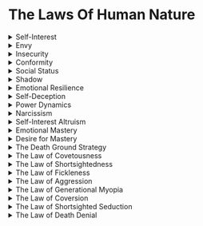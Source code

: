 

# The Laws Of Human Nature
<details>
<summary>Self-Interest</summary>

- The focus on personal needs, desires, and goals.

- Understanding self-interest helps tailor manipulative strategies to appeal to personal motives.

- Aligning with self-interest can make individuals more receptive to influence.

</details>

<details>
<summary>Envy</summary>

- A feeling of discontent or resentment aroused by someone else's possessions, qualities, or luck.

- Exploiting envy can motivate actions or decisions indirectly.

- Leveraging envy can drive individuals to compete or seek approval.

</details>

<details>
<summary>Insecurity</summary>

- A state of uncertainty or vulnerability about one's self-worth or capabilities.

- Manipulating insecurity can lead to dependence or compliance.

- Individuals with insecurities may seek validation or guidance.

</details>

<details>
<summary>Conformity</summary>

- The tendency to adjust behavior or beliefs to fit in with a group's norms or expectations.

- Utilizing conformity can influence decisions by aligning with group values.

- People often conform to group norms without realizing they are being influenced.

</details>

<details>
<summary>Social Status</summary>

- One's rank or position in a social hierarchy.

- Appealing to social status can motivate actions or decisions indirectly.

- Preserving or elevating social status can drive compliance or cooperation.

</details>

<details>
<summary>Shadow</summary>

- The unconscious, darker side of one's personality, comprising repressed desires and impulses.

- Understanding the shadow can guide manipulation tactics without direct acknowledgment.

- Exploiting the shadow can affect behavior without explicit persuasion.

</details>

<details>
<summary>Emotional Resilience</summary>

- The ability to adapt and bounce back from emotional setbacks and adversity.

- Leveraging emotional resilience can make individuals more resistant to manipulation tactics.

- Resilience can counteract manipulation attempts.

</details>

<details>
<summary>Self-Deception</summary>

- The act of fooling oneself into believing something false or misleading.

- Exploiting self-deception can indirectly influence behavior or decisions.

- Manipulating self-deception can guide individuals toward desired actions.

</details>

<details>
<summary>Power Dynamics</summary>

- The distribution and exercise of influence or control within a group or relationship.

- Understanding power dynamics is essential for covert manipulation strategies.

- Leveraging power dynamics can impact behavior without direct persuasion.

</details>

<details>
<summary>Narcissism</summary>

- Excessive self-love and a grandiose sense of one's importance or abilities.

- Exploiting narcissism can lead to compliance by appealing to ego or self-interest.

- Narcissists may be more susceptible to flattery and validation.

</details>

<details>
<summary>Self-Interest Altruism</summary>

- Acts of kindness or generosity driven by the expectation of future benefits.

- Manipulating self-interest altruism can motivate actions or decisions indirectly.

- Appealing to self-interest altruism can encourage cooperation.

</details>

<details>
<summary>Emotional Mastery</summary>

- The ability to understand, manage, and control one's own emotions.

- Leveraging emotional mastery can maintain composure during manipulative interactions.

- Staying emotionally stable can enhance persuasion efforts.

</details>

<details>
<summary>Desire for Mastery</summary>

- The longing to acquire skills, knowledge, or expertise in a particular area.

- Utilizing the desire for mastery can motivate actions or decisions indirectly.

- People driven by a desire for mastery may be more open to guidance.

</details>

<details>
<summary>The Death Ground Strategy</summary>

- A position where escape is impossible, making individuals fight fiercely for survival.

- Manipulating the death ground strategy can create urgency or commitment to a cause.

- Placing individuals in such a position can lead to compliance.

</details>

<details>
<summary>The Law of Covetousness</summary>

- The desire to possess what others have, whether it's material wealth or intangible qualities.

- Exploiting covetousness can motivate actions or decisions indirectly.

- Leveraging covetousness can lead to competition or emulation.

</details>

<details>
<summary>The Law of Shortsightedness</summary>

- The tendency to prioritize immediate gains over long-term benefits.

- Utilizing shortsightedness can lead to decisions driven by immediate gratification.

- Manipulating shortsightedness can guide choices based on instant rewards.

</details>

<details>
<summary>The Law of Fickleness</summary>

- The unpredictability and changing nature of human preferences and interests.

- Understanding fickleness helps tailor manipulative strategies to adapt to shifting desires.

- Adapting to fickleness can maintain influence over time.

</details>

<details>
<summary>The Law of Aggression</summary>

- The natural human instinct to react aggressively when provoked or threatened.

- Exploiting the law of aggression can be used to manipulate responses or actions indirectly.

- Creating perceived threats can influence defensive behaviors.

</details>

<details>
<summary>The Law of Generational Myopia</summary>

- The tendency for each generation to believe they face unique challenges and to dismiss the experiences of previous generations.

- Manipulating generational myopia can influence perceptions of the present and future.

- Understanding this bias can guide persuasion efforts.

</details>

<details>
<summary>The Law of Coversion</summary>

- The desire to convert others to one's beliefs or values.

- Exploiting the law of coversion can lead to compliance through shared beliefs or values.

- Appealing to the desire for conversion can make individuals more receptive.

</details>

<details>
<summary>The Law of Shortsighted Seduction</summary>

- The allure of immediate pleasure or excitement that overrides rational judgment.

- Utilizing shortsighted seduction can guide decisions based on impulsive desires.

- Manipulating shortsighted seduction can lead to impulsive actions.

</details>

<details>
<summary>The Law of Death Denial</summary>

- The human tendency to avoid thinking about or confronting mortality.

- Exploiting death denial can indirectly influence behavior or decisions by instilling fear.

- Creating fear can motivate actions or decisions.

</details>

